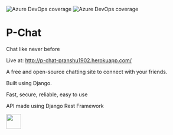 <img
  alt="Azure DevOps coverage"
  src="https://img.shields.io/badge/framework-Django-brightgreen"
/>
<img
  alt="Azure DevOps coverage"
  src="https://img.shields.io/badge/API-Rest-orange"
/>

# P-Chat

Chat like never before

Live at: http://p-chat-pranshu1902.herokuapp.com/

A free and open-source chatting site to connect with your friends.

Built using Django.

Fast, secure, reliable, easy to use

API made using Django Rest Framework

<img
    width="40"
    height="40"
    src="https://cdn.jsdelivr.net/gh/devicons/devicon/icons/django/django-plain.svg"
  />
